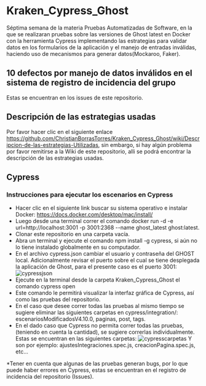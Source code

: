 # Kraken_Cypress_Ghost
Séptima semana de la materia Pruebas Automatizadas de Software, en la que se realizaran pruebas sobre las versiones de Ghost latest en Docker con la herramienta Cypress implementando las estrategias para validar datos en los formularios de la aplicación y el manejo de entradas inválidas, haciendo uso de mecanismos para generar datos(Mockaroo, Faker).
## 10 defectos por manejo de datos inválidos en el sistema de  registro de incidencia del grupo
Estas se encuentran en los issues de este repositorio.
## Descripción de las estrategias usadas
Por favor hacer clic en el siguiente enlace https://github.com/ChristianBorrasTorres/Kraken_Cypress_Ghost/wiki/Descripcion-de-las-estrategias-Utilizadas, sin embargo, si hay algún problema por favor remitirse a la Wiki de este repositorio, alli se podrá encontrar la descripción de las estrategias usadas.
## Cypress
### Instrucciones para ejecutar los escenarios en Cypress
- Hacer clic en el siguiente link buscar su sistema operativo e instalar Docker: https://docs.docker.com/desktop/mac/install/
- Luego desde una terminal correr el comando docker run -d -e url=http://localhost:3001 -p 3001:2368 --name ghost_latest ghost:latest.
- Clonar este repositorio en una carpeta vacía.
- Abra un terminal y ejecute el comando npm install -g cypress, si aún no lo tiene instalado globalmente en su computador.
- En el archivo cypress.json cambiar el usuario y contraseña del GHOST local. Adicionalmente revisar el puerto sobre el cual se tiene desplegada la aplicación de Ghost, para el presente caso es el puerto 3001:
![cypressjson](https://user-images.githubusercontent.com/98656753/169742678-d7fa5380-51c0-4e31-aef3-d1c2455c8fff.png)
- Ejecute en la terminal desde la carpeta Kraken_Cypress_Ghost el comando cypress open
- Este comando le permitirá visualizar la interfaz gráfica de Cypress, así como las pruebas del repositorio.
- En el caso que desee correr todas las pruebas al mismo tiempo se sugiere eliminar las siguientes carpetas en cypress/integration/: escenariosModificadosV4.10.0, paginas, post, tags.
- En el dado caso que Cypress no permita correr todas las pruebas, (teniendo en cuenta la cantidad), se sugiere correrlas individualmente. Estas se encuentran en las siguientes carpetas:
![cypresscarpetas](https://user-images.githubusercontent.com/98656753/169743618-49109541-ad84-4c57-b093-1cb9c6340e06.png)
Y son por ejemplo: ajustesIntegraciones.spec.js, creacionPagina.spec.js, etc...

*Tener en cuenta que algunas de las pruebas generan bugs, por lo que puede haber errores en Cypress, estas se encuentran en el registro de incidencia del repositorio (Issues).

